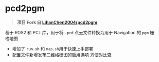 # pcd2pgm

> **项目 Fork 自 [LihanChen2004/pcd2pgm](https://github.com/LihanChen2004/pcd2pgm)**

基于 ROS2 和 PCL 库，用于将 `.pcd` 点云文件转换为用于 Navigation 的 `pgm` 栅格地图

- 增加了 `run.sh` 和 `map.sh`用于快速上手部署
- 配置文件新增发布二维格栅图的启用选项 方便对比查